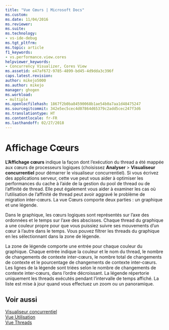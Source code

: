 ```yaml
---
title: "Vue Cœurs | Microsoft Docs"
ms.custom: 
ms.date: 11/04/2016
ms.reviewer: 
ms.suite: 
ms.technology:
- vs-ide-debug
ms.tgt_pltfrm: 
ms.topic: article
f1_keywords:
- vs.performance.view.cores
helpviewer_keywords:
- Concurrency Visualizer, Cores View
ms.assetid: e47af672-9785-4899-bd45-4d9dda3c396f
caps.latest.revision: 
author: mikejo5000
ms.author: mikejo
manager: ghogen
ms.workload:
- multiple
ms.openlocfilehash: 1867f2b0ba84590068b1ae54b0a7aa1d48475247
ms.sourcegitcommit: 342e5ec5cec4d07864d65379c2add5cec247f3d6
ms.translationtype: HT
ms.contentlocale: fr-FR
ms.lasthandoff: 02/27/2018
---
```

# <a name="cores-view"></a>Affichage Cœurs
**L’Affichage cœurs** indique la façon dont l’exécution du thread a été mappée aux cœurs de processeurs logiques (choisissez **Analyser** > **Visualiseur concurrentiel** pour démarrer le visualiseur concurrentiel). Si vous écrivez des applications serveur, cette vue peut vous aider à optimiser les performances du cache à l’aide de la gestion du pool de thread ou de l’affinité de thread. Elle peut également vous aider à examiner les cas où l’utilisation de l’affinité de thread peut avoir aggravé le problème de migration inter-cœurs. La vue Cœurs comporte deux parties : un graphique et une légende.  
  
 Dans le graphique, les cœurs logiques sont représentés sur l’axe des ordonnées et le temps sur l’axe des abscisses. Chaque thread du graphique a une couleur propre pour que vous puissiez suivre ses mouvements d’un cœur à l’autre dans le temps. Vous pouvez filtrer les threads du graphique en les sélectionnant dans la zone de légende.  
  
 La zone de légende comporte une entrée pour chaque couleur du graphique. Chaque entrée indique la couleur et le nom du thread, le nombre de changements de contexte inter-cœurs, le nombre total de changements de contexte et le pourcentage de changements de contexte inter-cœurs. Les lignes de la légende sont triées selon le nombre de changements de contexte inter-cœurs, dans l’ordre décroissant. La légende répertorie uniquement les threads exécutés pendant l’intervalle de temps affiché.  La liste est mise à jour quand vous effectuez un zoom ou un panoramique.  
  
## <a name="see-also"></a>Voir aussi  
 [Visualiseur concurrentiel](../profiling/concurrency-visualizer.md)   
 [Vue Utilisation](../profiling/utilization-view.md)   
 [Vue Threads](../profiling/threads-view-parallel-performance.md)